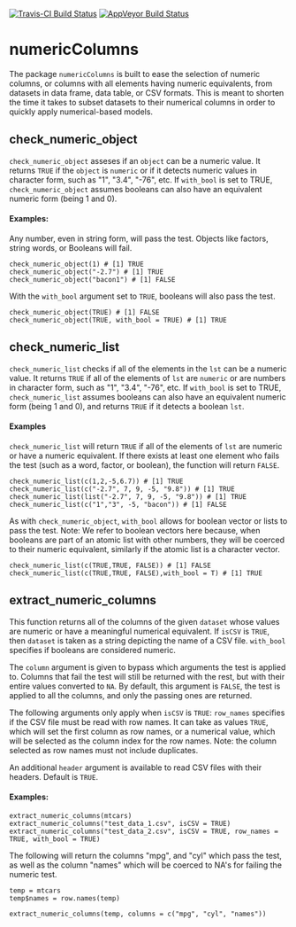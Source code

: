 [![Travis-CI Build Status](https://travis-ci.org/ronybsulca/numericColumns.svg?branch=master)](https://travis-ci.org/ronybsulca/numericColumns)
[![AppVeyor Build Status](https://ci.appveyor.com/api/projects/status/github/ronybsulca/numericColumns?branch=master&svg=true)](https://ci.appveyor.com/project/ronybsulca/numericColumns)

# numericColumns


The package `numericColumns` is built to ease the selection of numeric columns, or columns with all elements
having numeric equivalents, from datasets in data frame, data table, or CSV formats. This is meant to shorten
the time it takes to subset datasets to their numerical columns in order to quickly apply numerical-based models.


## check_numeric_object

`check_numeric_object` asseses if an `object` can be a numeric value. It returns `TRUE`
if the `object` is `numeric` or if it detects numeric values in character form,
such as "1", "3.4", "-76", etc.
If `with_bool` is set to TRUE, `check_numeric_object` assumes booleans
can also have an equivalent numeric form (being 1 and 0).

#### Examples:

Any number, even in string form, will pass the test. Objects like factors, string words, or Booleans will fail.

```{r, results='asis', eval=FALSE}
check_numeric_object(1) # [1] TRUE
check_numeric_object("-2.7") # [1] TRUE
check_numeric_object("bacon1") # [1] FALSE
```

With the `with_bool` argument set to `TRUE`, booleans will also pass the test.

```{r, results='asis', eval=FALSE}
check_numeric_object(TRUE) # [1] FALSE
check_numeric_object(TRUE, with_bool = TRUE) # [1] TRUE
```

## check_numeric_list

`check_numeric_list` checks if all of the elements in the `lst` can be a numeric value. It
returns `TRUE` if all of the elements of `lst` are `numeric` or are numbers in 
character form, such as "1", "3.4", "-76", etc.
If `with_bool` is set to TRUE, `check_numeric_list` assumes booleans
can also have an equivalent numeric form (being 1 and 0), and returns `TRUE` if it detects a boolean `lst`.

#### Examples

`check_numeric_list` will return `TRUE` if all of the elements of `lst` are numeric or have a numeric equivalent.
If there exists at least one element who fails the test (such as a word, factor, or boolean), the function will return `FALSE`.

```{r, results='asis', eval=FALSE}
check_numeric_list(c(1,2,-5,6.7)) # [1] TRUE
check_numeric_list(c("-2.7", 7, 9, -5, "9.8")) # [1] TRUE
check_numeric_list(list("-2.7", 7, 9, -5, "9.8")) # [1] TRUE
check_numeric_list(c("1","3", -5, "bacon")) # [1] FALSE
```

As with `check_numeric_object`, `with_bool` allows for boolean vector or lists to pass the test. Note: We refer
to boolean vectors here because, when booleans are part of an atomic list with other numbers, they will be coerced
to their numeric equivalent, similarly if the atomic list is a character vector.

```{r, results='asis', eval=FALSE}
check_numeric_list(c(TRUE,TRUE, FALSE)) # [1] FALSE
check_numeric_list(c(TRUE,TRUE, FALSE),with_bool = T) # [1] TRUE
```

## extract_numeric_columns

This function returns all of the columns of the given `dataset` whose values are numeric or have a
meaningful numerical equivalent. If `isCSV` is `TRUE`, then `dataset` is taken as a string
depicting the name of a CSV file. `with_bool` specifies if booleans are considered numeric.

The `column` argument is given to bypass which arguments the test is applied to. Columns that fail the test will
still be returned with the rest, but with their entire values converted to `NA`. By default, this argument is 
`FALSE`, the test is applied to all the columns, and only the passing ones are returned.

The following arguments only apply when `isCSV` is `TRUE`: `row_names` specifies if the CSV file must be read with row names. It can take as values `TRUE`, which will set the first column as row names, or a numerical value, which will be selected as the column index for the row names. Note: the column selected as row names must not include duplicates.

An additional `header` argument is available to read CSV files with their headers. Default is `TRUE`.

#### Examples:

```{r, results='asis', eval=FALSE}
extract_numeric_columns(mtcars)
extract_numeric_columns("test_data_1.csv", isCSV = TRUE)
extract_numeric_columns("test_data_2.csv", isCSV = TRUE, row_names = TRUE, with_bool = TRUE)
```

The following will return the columns "mpg", and "cyl" which pass the test, as well as the column
"names" which will be coerced to NA's for failing the numeric test.
```{r, results='asis', eval=FALSE}
temp = mtcars
temp$names = row.names(temp)

extract_numeric_columns(temp, columns = c("mpg", "cyl", "names"))
```
